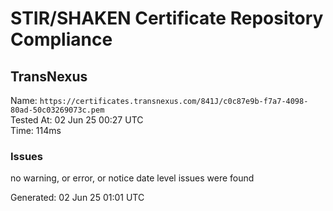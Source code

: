 # STIR/SHAKEN Certificate Repository Compliance

## TransNexus

Name: `https://certificates.transnexus.com/841J/c0c87e9b-f7a7-4098-80ad-50c03269073c.pem`\
Tested At: 02 Jun 25 00:27 UTC\
Time: 114ms

### Issues

no warning, or error, or notice date level issues were found

Generated: 02 Jun 25 01:01 UTC